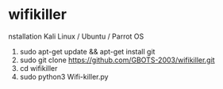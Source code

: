 # wifikiller

nstallation
Kali Linux / Ubuntu / Parrot OS
1) sudo apt-get update && apt-get install git
2) sudo git clone https://github.com/GBOTS-2003/wifikiller.git
3) cd wifikiller
4) sudo python3 Wifi-killer.py
